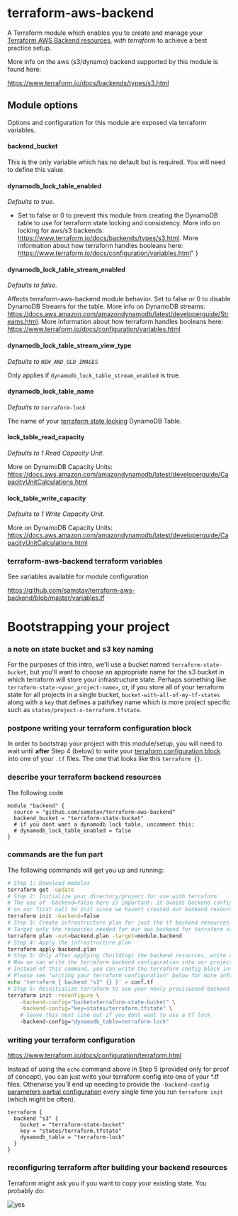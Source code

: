 # terraform-aws-backend
A Terraform module which enables you to create and manage your [Terraform AWS Backend resources](https://www.terraform.io/docs/backends/types/s3.html), _with terraform_ to achieve a best practice setup.

More info on the aws (s3/dynamo) backend supported by this module is found here:

https://www.terraform.io/docs/backends/types/s3.html

## Module options

Options and configuration for this module are exposed via terraform variables.


#### backend_bucket

This is the only variable which has no default but is required. You will need to define this value. 

#### dynamodb_lock_table_enabled

_Defaults to true._

- Set to false or 0 to prevent this module from creating the DynamoDB table to use for terraform state locking and consistency. More info on locking for aws/s3 backends: https://www.terraform.io/docs/backends/types/s3.html. More information about how terraform handles booleans here: https://www.terraform.io/docs/configuration/variables.html"
}

#### dynamodb_lock_table_stream_enabled

_Defaults to false._

Affects terraform-aws-backend module behavior. Set to false or 0 to disable DynamoDB Streams for the table. More info on DynamoDB streams: https://docs.aws.amazon.com/amazondynamodb/latest/developerguide/Streams.html. More information about how terraform handles booleans here: https://www.terraform.io/docs/configuration/variables.html


#### dynamodb_lock_table_stream_view_type

_Defaults to `NEW_AND_OLD_IMAGES`_

Only applies if `dynamodb_lock_table_stream_enabled` is true.

#### dynamodb_lock_table_name

_Defaults to `terraform-lock`_

The name of your [terraform state locking](https://www.terraform.io/docs/state/locking.html) DynamoDB Table.

#### lock_table_read_capacity

_Defaults to 1 Read Capacity Unit._

More on DynamoDB Capacity Units: https://docs.aws.amazon.com/amazondynamodb/latest/developerguide/CapacityUnitCalculations.html


#### lock_table_write_capacity
_Defaults to 1 Write Capacity Unit._

More on DynamoDB Capacity Units: https://docs.aws.amazon.com/amazondynamodb/latest/developerguide/CapacityUnitCalculations.html


### terraform-aws-backend terraform variables

See variables available for module configuration

https://github.com/samstav/terraform-aws-backend/blob/master/variables.tf


# Bootstrapping your project

### a note on state bucket and s3 key naming

For the purposes of this intro, we'll use a bucket named `terraform-state-bucket`, but you'll want to choose an appropriate name for the s3 bucket in which terraform will store your infrastructure state. Perhaps something like `terraform-state-<your_project-name>`, or, if you store all of your terraform state for all projects in a single bucket, `bucket-with-all-of-my-tf-states` along with a `key` that defines a path/key name which is more project specific such as `states/project-x-terraform.tfstate`. 

### postpone writing your terraform configuration block

In order to bootstrap your project with this module/setup, you will need to wait until **after** Step 4 (below) to write your [terraform configuration block](https://www.terraform.io/docs/configuration/terraform.html) into one of your `.tf` files. The one that looks like this `terraform {}`.


### describe your terraform backend resources

The following code 
```hcl
module "backend" {
  source = "github.com/samstav/terraform-aws-backend"
  backend_bucket = "terraform-state-bucket"
  # if you dont want a dynamodb lock table, uncomment this:
  # dynamodb_lock_table_enabled = false
}
```

### commands are the fun part

The following commands will get you up and running:
```bash
# Step 1: Download modules
terraform get -update
# Step 2: Initialize your directory/project for use with terraform
# The use of -backend=false here is important: it avoids backend configuration
# on our first call to init since we havent created our backend resources yet
terraform init -backend=false
# Step 3: Create infrastructure plan for just the tf backend resources
# Target only the resources needed for our aws backend for terraform state/locking
terraform plan -out=backend.plan -target=module.backend
# Step 4: Apply the infrastructure plan
terraform apply backend.plan
# Step 5: Only after applying (building) the backend resources, write our terraform config
# Now we can write the terraform backend configuration into our project
# Instead of this command, you can write the terraform config block into any of your .tf files
# Please see "writing your terraform configuration" below for more info
echo 'terraform { backend "s3" {} }' > conf.tf
# Step 6: Reinitialize terraform to use your newly provisioned backend
terraform init -reconfigure \
    -backend-config="bucket=terraform-state-bucket" \
    -backend-config="key=states/terraform.tfstate" \
    # leave this next line out if you dont want to use a tf lock
    -backend-config="dynamodb_table=terraform-lock"
```

### writing your terraform configuration

https://www.terraform.io/docs/configuration/terraform.html

Instead of using the `echo` command above in Step 5 (provided only for proof of concept), you can just write your terraform config into one of your \*.tf files. Otherwise you'll end up needing to provide the `-backend-config` [parameters partial configuration](https://www.terraform.io/docs/backends/config.html#partial-configuration) every single time you run `terraform init` (which might be often).

```hcl
terraform {
  backend "s3" {
    bucket = "terraform-state-bucket"
    key = "states/terraform.tfstate"
    dynamodb_table = "terraform-lock"
  }
}
```

### reconfiguring terraform after building your backend resources

Terraform might ask you if you want to copy your existing state. You probably do:

![yes](http://g.samstav.xyz/bgs7hwsiqa.png)
